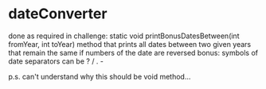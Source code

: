 # dateConverter
done as required in challenge:
static void printBonusDatesBetween(int fromYear, int toYear)
method that prints all dates between two given years that remain the same if numbers of the date are reversed
bonus: symbols of date separators can be ? / . - 

p.s. can't understand why this should be void method...

